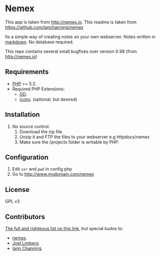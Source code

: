 # Nemex

This app is taken from <http://nemex.io>.
This readme is taken from <https://github.com/ianchanning/nemex>

Its a simple way of creating notes on your own webserver.
Notes written in [markdown](http://daringfireball.net/projects/markdown/).
No database required.

This repo contains several small bugfixes over version 0.98 (from <http://nemex.io>)

## Requirements

- [PHP](http://php.net) >= 5.2.
- Required PHP Extensions:
    - [GD](http://br2.php.net/manual/en/book.image.php).
    - [iconv](http://br1.php.net/manual/en/book.iconv.php). (optional, but desired)

## Installation

1. No source control:
	1. Download the zip file
	2. Unzip it and FTP the files to your webserver e.g httpdocs/nemex
	3. Make sure the /projects folder is writable by PHP.

## Configuration

1. Edit `usr` and `pwd` in config.php
1. Go to <http://www.mydomain.com/nemex>

## License

GPL v3

## Contributors

[The full and righteous list on this link][1], but special kudos to:

- [nemex](https://twitter.com/nemex_io).
- [Joel Limberg](https://github.com/joellimberg/nemex).
- [Iann Channing](https://github.com/ianchanning/nemex).

[1]: https://github.com/augustohp/nemex/graphs/contributors
